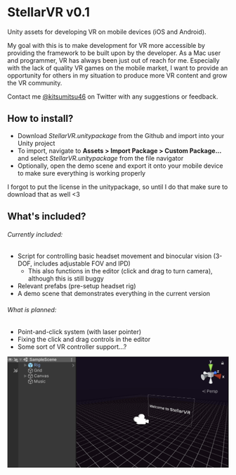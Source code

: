 # StellarVR v0.1
Unity assets for developing VR on mobile devices (iOS and Android).

My goal with this is to make development for VR more accessible by providing the framework to be built upon by the developer. As a Mac user and programmer, VR has always been just out of reach for me. Especially with the lack of quality VR games on the mobile market, I want to provide an opportunity for others in my situation to produce more VR content and grow the VR community.

Contact me [@kitsumitsu46](https://twitter.com/kitsumitsu46) on Twitter with any suggestions or feedback.

## How to install?

- Download *StellarVR.unitypackage* from the Github and import into your Unity project
- To import, navigate to **Assets > Import Package > Custom Package...** and select *StellarVR.unitypackage* from the file navigator
- Optionally, open the demo scene and export it onto your mobile device to make sure everything is working properly

I forgot to put the license in the unitypackage, so until I do that make sure to download that as well <3

## What's included?
###### Currently included:
- Script for controlling basic headset movement and binocular vision (3-DOF, includes adjustable FOV and IPD)
  - This also functions in the editor (click and drag to turn camera), although this is still buggy
- Relevant prefabs (pre-setup headset rig)
- A demo scene that demonstrates everything in the current version
###### What is planned:
- Point-and-click system (with laser pointer)
- Fixing the click and drag controls in the editor
- Some sort of VR controller support...?

![Image showing the demo scene included in v0.1](example1.png)
